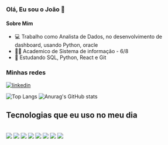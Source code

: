 ### Olá, Eu sou o João 👋

#### Sobre Mim
- 💻 Trabalho como Analista de Dados, no desenvolvimento de dashboard, usando Python, oracle
- 👨‍🎓 Academico de Sistema de informação - 6/8
- 🧠 Estudando  SQL, Python, React e Git

### Minhas redes
[![linkedin](https://img.shields.io/badge/LinkedIn-0077B5?style=for-the-badge&logo=linkedin&logoColor=white)](https://www.linkedin.com/in/jo%C3%A3o-lucas-pereira-medeiros-1a527a1a0)


![Top Langs](https://github-readme-stats.vercel.app/api/top-langs/?username=JoaolucasPM&langs_count=8&theme=dracula)
![Anurag's GitHub stats](https://github-readme-stats.vercel.app/api?username=JoaolucasPM&show_icons=true&theme=dracula)
## Tecnologias que eu uso no meu dia 

<div style="display: inline_block"> <br/>
<img align="center" alter="sql" src="https://img.shields.io/badge/Oracle-F80000?style=for-the-badge&logo=oracle&logoColor=black">
<img align="center" alter="sql" src="https://img.shields.io/badge/MySQL-00000F?style=for-the-badge&logo=mysql&logoColor=white">
<img align="center" alter="sql" src="https://img.shields.io/badge/Python-14354C?style=for-the-badge&logo=python&logoColor=white">
<img align="center" alter="sql" src="https://img.shields.io/badge/Django-092E20?style=for-the-badge&logo=django&logoColor=white">
<img align="center" alter="sql" src="https://img.shields.io/badge/HTML5-E34F26?style=for-the-badge&logo=html5&logoColor=white">
<img align="center" alter="sql" src="https://img.shields.io/badge/JavaScript-323330?style=for-the-badge&logo=javascript&logoColor=F7DF1E">
<img align="center" alter="sql" src="https://img.shields.io/badge/React-20232A?style=for-the-badge&logo=react&logoColor=61DAFB">
<img align="center" alter="sql" src="https://img.shields.io/badge/CSS3-1572B6?style=for-the-badge&logo=css3&logoColor=white">
</div>
<br>



